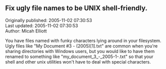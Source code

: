 ## Fix ugly file names to be UNIX shell-friendly.  
Originally published: 2005-11-02 07:30:53  
Last updated: 2005-11-02 07:30:53  
Author: Micah Elliott  
  
You have files named with funky characters lying around in your
filesystem.  Ugly files like "My Document #3 - (2005)[1].txt" are
common when you're sharing directories with Windows users, but you
would like to have them renamed to something like
"my_document_3_-_2005-1-.txt" so that your shell and other unix
utilities won't have to deal with special characters.